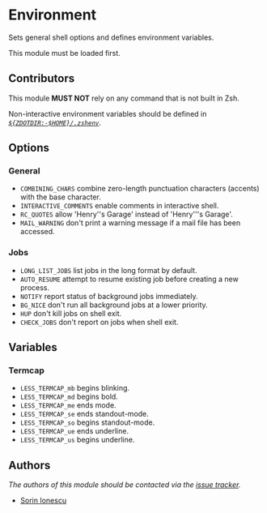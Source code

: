 # Environment

Sets general shell options and defines environment variables.

This module must be loaded first.

## Contributors

This module **MUST NOT** rely on any command that is not built in Zsh.

Non-interactive environment variables should be defined in
[_`${ZDOTDIR:-$HOME}/.zshenv`_][1].

## Options

### General

- `COMBINING_CHARS` combine zero-length punctuation characters (accents) with
  the base character.
- `INTERACTIVE_COMMENTS` enable comments in interactive shell.
- `RC_QUOTES` allow 'Henry''s Garage' instead of 'Henry'\''s Garage'.
- `MAIL_WARNING` don't print a warning message if a mail file has been accessed.

### Jobs

- `LONG_LIST_JOBS` list jobs in the long format by default.
- `AUTO_RESUME` attempt to resume existing job before creating a new process.
- `NOTIFY` report status of background jobs immediately.
- `BG_NICE` don't run all background jobs at a lower priority.
- `HUP` don't kill jobs on shell exit.
- `CHECK_JOBS` don't report on jobs when shell exit.

## Variables

### Termcap

- `LESS_TERMCAP_mb` begins blinking.
- `LESS_TERMCAP_md` begins bold.
- `LESS_TERMCAP_me` ends mode.
- `LESS_TERMCAP_se` ends standout-mode.
- `LESS_TERMCAP_so` begins standout-mode.
- `LESS_TERMCAP_ue` ends underline.
- `LESS_TERMCAP_us` begins underline.

## Authors

_The authors of this module should be contacted via the [issue tracker][2]._

- [Sorin Ionescu](https://github.com/sorin-ionescu)

[1]: ../../runcoms#zshenv
[2]: https://github.com/sorin-ionescu/prezto/issues

